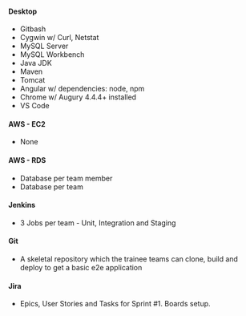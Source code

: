#### Desktop

  * Gitbash
  * Cygwin w/ Curl, Netstat
  * MySQL Server
  * MySQL Workbench
  * Java JDK
  * Maven
  * Tomcat
  * Angular w/ dependencies: node, npm
  * Chrome w/ Augury 4.4.4+ installed
  * VS Code

#### AWS - EC2

  * None

#### AWS - RDS

  * Database per team member
  * Database per team

#### Jenkins

  * 3 Jobs per team - Unit, Integration and Staging

#### Git

  * A skeletal repository which the trainee teams can clone, build and deploy to get a basic e2e application

#### Jira

  * Epics, User Stories and Tasks for Sprint #1. Boards setup.